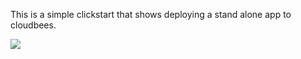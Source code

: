 This is a simple clickstart that shows deploying a stand alone app to cloudbees. 

<a href="https://grandcentral.cloudbees.com/?CB_clickstart=https://raw.github.com/CloudBees-community/simple-war-clickstart/master/clickstart.json"><img src="https://s3.amazonaws.com/cloudbees-downloads/clickstart/clickstart-now.png"/></a>